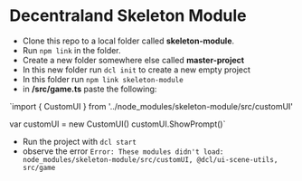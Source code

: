 # Decentraland Skeleton Module

- Clone this repo to a local folder called **skeleton-module**.
- Run `npm link` in the folder.
- Create a new folder somewhere else called **master-project**
- In this new folder run `dcl init` to create a new empty project
- In this folder run `npm link skeleton-module`
- in **/src/game.ts** paste the following:

`import { CustomUI } from '../node_modules/skeleton-module/src/customUI'

var customUI = new CustomUI()
customUI.ShowPrompt()`

- Run the project with `dcl start`
- observe the error `Error: These modules didn't load: node_modules/skeleton-module/src/customUI, @dcl/ui-scene-utils, src/game`
